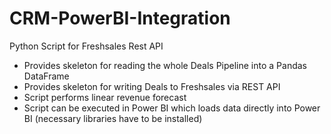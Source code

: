 # CRM-PowerBI-Integration
Python Script for Freshsales Rest API

- Provides skeleton for reading the whole Deals Pipeline into a Pandas DataFrame
- Provides skeleton for writing Deals to Freshsales via REST API
- Script performs linear revenue forecast
- Script can be executed in Power BI which loads data directly into Power BI (necessary libraries have to be installed)

